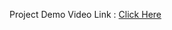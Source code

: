 Project Demo Video Link : [Click Here](https://drive.google.com/file/d/1hjff5khrNX0YX88uLCp9ZRVHECmFQ4O6/view?usp=sharing)

